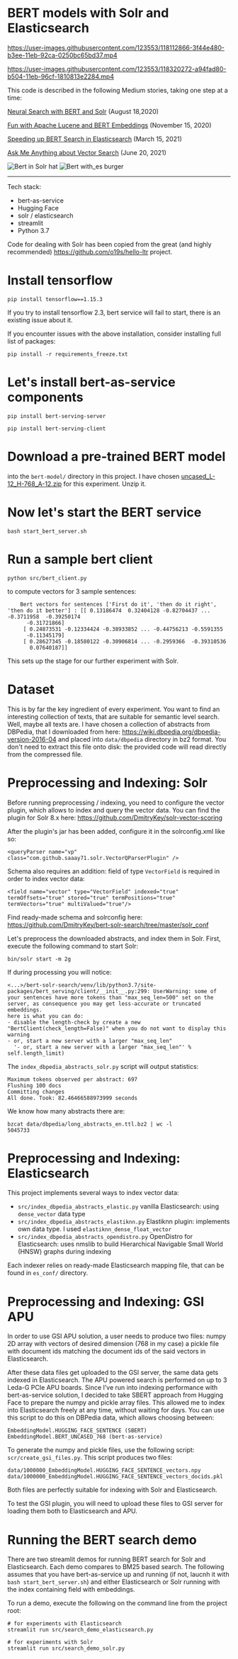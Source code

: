 
BERT models with Solr and Elasticsearch
===

https://user-images.githubusercontent.com/123553/118112866-3f44e480-b3ee-11eb-92ca-0250bc65bd37.mp4

https://user-images.githubusercontent.com/123553/118320272-a94fad80-b504-11eb-96cf-1810813e2284.mp4


This code is described in the following Medium stories, taking one step at a time: 

[Neural Search with BERT and Solr](https://medium.com/@dmitry.kan/neural-search-with-bert-and-solr-ea5ead060b28) (August 18,2020)

[Fun with Apache Lucene and BERT Embeddings](https://medium.com/swlh/fun-with-apache-lucene-and-bert-embeddings-c2c496baa559) (November 15, 2020)

[Speeding up BERT Search in Elasticsearch](https://dmitry-kan.medium.com/speeding-up-bert-search-in-elasticsearch-750f1f34f455) (March 15, 2021)

[Ask Me Anything about Vector Search](https://dmitry-kan.medium.com/ask-me-anything-about-vector-search-4252a01f3889) (June 20, 2021)

![Bert in Solr hat](img/bert_solr.png)
![Bert with_es burger](img/bert_es.png)

---

Tech stack: 
- bert-as-service
- Hugging Face
- solr / elasticsearch
- streamlit
- Python 3.7

Code for dealing with Solr has been copied from the great (and highly recommended) https://github.com/o19s/hello-ltr project.

# Install tensorflow

`pip install tensorflow==1.15.3`

If you try to install tensorflow 2.3, bert service will fail to start, there is an existing issue about it.

If you encounter issues with the above installation, consider installing full list of packages:

`pip install -r requirements_freeze.txt`

# Let's install bert-as-service components

`pip install bert-serving-server`

`pip install bert-serving-client`    

# Download a pre-trained BERT model 
into the `bert-model/` directory in this project. I have chosen [uncased_L-12_H-768_A-12.zip](https://storage.googleapis.com/bert_models/2018_10_18/uncased_L-12_H-768_A-12.zip)
for this experiment. Unzip it.

# Now let's start the BERT service

`bash start_bert_server.sh`

# Run a sample bert client
    python src/bert_client.py
 to compute vectors for 3 sample sentences:

        Bert vectors for sentences ['First do it', 'then do it right', 'then do it better'] : [[ 0.13186474  0.32404128 -0.82704437 ... -0.3711958  -0.39250174
          -0.31721866]
         [ 0.24873531 -0.12334424 -0.38933852 ... -0.44756213 -0.5591355
          -0.11345179]
         [ 0.28627345 -0.18580122 -0.30906814 ... -0.2959366  -0.39310536
           0.07640187]]

This sets up the stage for our further experiment with Solr.

# Dataset
This is by far the key ingredient of every experiment. You want to find an interesting
collection of texts, that are suitable for semantic level search. Well, maybe all texts are. I have chosen a collection of abstracts from DBPedia,
that I downloaded from here: https://wiki.dbpedia.org/dbpedia-version-2016-04 and placed into `data/dbpedia` directory in bz2 format.
You don't need to extract this file onto disk: the provided code will read directly from the compressed file.

# Preprocessing and Indexing: Solr
Before running preprocessing / indexing, you need to configure the vector plugin, which allows to index and query the vector data.
You can find the plugin for Solr 8.x here: https://github.com/DmitryKey/solr-vector-scoring

After the plugin's jar has been added, configure it in the solrconfig.xml like so:

    <queryParser name="vp" class="com.github.saaay71.solr.VectorQParserPlugin" />

Schema also requires an addition: field of type `VectorField` is required in order to index vector data:


    <field name="vector" type="VectorField" indexed="true" termOffsets="true" stored="true" termPositions="true" termVectors="true" multiValued="true"/>

Find ready-made schema and solrconfig here: https://github.com/DmitryKey/bert-solr-search/tree/master/solr_conf

Let's preprocess the downloaded abstracts, and index them in Solr. First, execute the following command to start Solr:

    bin/solr start -m 2g
    
If during processing you will notice:

    <...>/bert-solr-search/venv/lib/python3.7/site-packages/bert_serving/client/__init__.py:299: UserWarning: some of your sentences have more tokens than "max_seq_len=500" set on the server, as consequence you may get less-accurate or truncated embeddings.
    here is what you can do:
    - disable the length-check by create a new "BertClient(check_length=False)" when you do not want to display this warning
    - or, start a new server with a larger "max_seq_len"
      '- or, start a new server with a larger "max_seq_len"' % self.length_limit)


The `index_dbpedia_abstracts_solr.py` script will output statistics:


    Maximum tokens observed per abstract: 697
    Flushing 100 docs
    Committing changes
    All done. Took: 82.46466588973999 seconds
    
We know how many abstracts there are:    
    
    bzcat data/dbpedia/long_abstracts_en.ttl.bz2 | wc -l
    5045733
    
# Preprocessing and Indexing: Elasticsearch
This project implements several ways to index vector data:
* `src/index_dbpedia_abstracts_elastic.py` vanilla Elasticsearch: using `dense_vector` data type
* `src/index_dbpedia_abstracts_elastiknn.py` Elastiknn plugin: implements own data type. I used `elastiknn_dense_float_vector`
* `src/index_dbpedia_abstracts_opendistro.py` OpenDistro for Elasticsearch: uses nmslib to build Hierarchical Navigable Small World (HNSW) graphs during indexing

Each indexer relies on ready-made Elasticsearch mapping file, that can be found in `es_conf/` directory.


# Preprocessing and Indexing: GSI APU
In order to use GSI APU solution, a user needs to produce two files:
numpy 2D array with vectors of desired dimension (768 in my case)
a pickle file with document ids matching the document ids of the said vectors in Elasticsearch.

After these data files get uploaded to the GSI server, the same data gets indexed in Elasticsearch. The APU powered search is performed on up to 3 Leda-G PCIe APU boards.
Since I’ve run into indexing performance with bert-as-service solution, 
I decided to take SBERT approach from Hugging Face to prepare the numpy and pickle array files. 
This allowed me to index into Elasticsearch freely at any time, without waiting for days.
You can use this script to do this on DBPedia data, which allows choosing between:

    EmbeddingModel.HUGGING_FACE_SENTENCE (SBERT)
    EmbeddingModel.BERT_UNCASED_768 (bert-as-service)

To generate the numpy and pickle files, use the following script: `scr/create_gsi_files.py`.
This script produces two files:

    data/1000000_EmbeddingModel.HUGGING_FACE_SENTENCE_vectors.npy
    data/1000000_EmbeddingModel.HUGGING_FACE_SENTENCE_vectors_docids.pkl

Both files are perfectly suitable for indexing with Solr and Elasticsearch.

To test the GSI plugin, you will need to upload these files to GSI server for loading them both to Elasticsearch and APU.

Running the BERT search demo
===
There are two streamlit demos for running BERT search
for Solr and Elasticsearch. Each demo compares to BM25 based search.
The following assumes that you have bert-as-service up and running (if not, laucnh it with `bash start_bert_server.sh`)
and either Elasticsearch or Solr running with the index containing field with embeddings.

To run a demo, execute the following on the command line from the project root:

    # for experiments with Elasticsearch
    streamlit run src/search_demo_elasticsearch.py

    # for experiments with Solr
    streamlit run src/search_demo_solr.py
